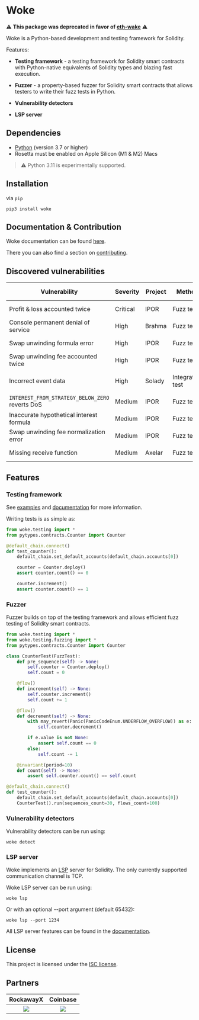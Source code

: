 # Woke

⚠️ **This package was deprecated in favor of [eth-wake](https://pypi.org/project/eth-wake/)** ⚠️

Woke is a Python-based development and testing framework for Solidity.

Features:

- **Testing framework** - a testing framework for Solidity smart contracts with Python-native equivalents of Solidity types and blazing fast execution.

- **Fuzzer** - a property-based fuzzer for Solidity smart contracts that allows testers to write their fuzz tests in Python.

- **Vulnerability detectors**

- **LSP server**

## Dependencies

- [Python](https://www.python.org/downloads/release/python-3910/) (version 3.7 or higher)
- Rosetta must be enabled on Apple Silicon (M1 & M2) Macs

> ⚠️ Python 3.11 is experimentally supported.

## Installation

via `pip`

```shell
pip3 install woke
```

## Documentation & Contribution

Woke documentation can be found [here](https://ackeeblockchain.com/woke/docs/latest).

There you can also find a section on [contributing](https://ackeeblockchain.com/woke/docs/latest/contributing/).

## Discovered vulnerabilities

| Vulnerability                                   | Severity | Project | Method           | Discovered by    | Resources                                                                                                                                                                                                              |
|-------------------------------------------------|----------|---------|------------------|------------------|------------------------------------------------------------------------------------------------------------------------------------------------------------------------------------------------------------------------|
| Profit & loss accounted twice                   | Critical | IPOR    | Fuzz test        | Ackee Blockchain | [Woke tests](https://github.com/Ackee-Blockchain/tests-ipor/blob/main/tests/test_fuzz.py)                                                                                                                              |
| Console permanent denial of service             | High     | Brahma  | Fuzz test        | Ackee Blockchain | [Report](https://github.com/Ackee-Blockchain/public-audit-reports/blob/master/2023/ackee-blockchain-brahma-console-v2-report.pdf)                                                                                      |
| Swap unwinding formula error                    | High     | IPOR    | Fuzz test        | Ackee Blockchain | [Woke tests](https://github.com/Ackee-Blockchain/tests-ipor/blob/main/tests/test_fuzz.py)                                                                                                                              |
| Swap unwinding fee accounted twice              | High     | IPOR    | Fuzz test        | Ackee Blockchain | [Woke tests](https://github.com/Ackee-Blockchain/tests-ipor/blob/main/tests/test_fuzz.py)                                                                                                                              |
| Incorrect event data                            | High     | Solady  | Integration test | Ackee Blockchain | [Report](https://github.com/Ackee-Blockchain/public-audit-reports/blob/master/2023/ackee-blockchain-solady-report.pdf), [Woke tests](https://github.com/Ackee-Blockchain/tests-solady/blob/main/tests/test_erc1155.py) |
| `INTEREST_FROM_STRATEGY_BELOW_ZERO` reverts DoS | Medium   | IPOR    | Fuzz test        | Ackee Blockchain | [Woke tests](https://github.com/Ackee-Blockchain/tests-ipor/blob/main/tests/test_fuzz.py)                                                                                                                              |
| Inaccurate hypothetical interest formula        | Medium   | IPOR    | Fuzz test        | Ackee Blockchain | [Woke tests](https://github.com/Ackee-Blockchain/tests-ipor/blob/main/tests/test_fuzz.py)                                                                                                                              |
| Swap unwinding fee normalization error          | Medium   | IPOR    | Fuzz test        | Ackee Blockchain | [Woke tests](https://github.com/Ackee-Blockchain/tests-ipor/blob/main/tests/test_fuzz.py)                                                                                                                              |
| Missing receive function                        | Medium   | Axelar  | Fuzz test        | Ackee Blockchain | [Woke tests](https://github.com/Ackee-Blockchain/tests-axelar-interchain-governance-executor/blob/main/tests/test_fuzz.py)                                                                                             |

## Features

### Testing framework

See [examples](examples) and [documentation](https://ackeeblockchain.com/woke/docs/latest/testing-framework/overview) for more information.

Writing tests is as simple as:

```python
from woke.testing import *
from pytypes.contracts.Counter import Counter

@default_chain.connect()
def test_counter():
    default_chain.set_default_accounts(default_chain.accounts[0])

    counter = Counter.deploy()
    assert counter.count() == 0

    counter.increment()
    assert counter.count() == 1
```

### Fuzzer

Fuzzer builds on top of the testing framework and allows efficient fuzz testing of Solidity smart contracts.

```python
from woke.testing import *
from woke.testing.fuzzing import *
from pytypes.contracts.Counter import Counter

class CounterTest(FuzzTest):
    def pre_sequence(self) -> None:
        self.counter = Counter.deploy()
        self.count = 0

    @flow()
    def increment(self) -> None:
        self.counter.increment()
        self.count += 1

    @flow()
    def decrement(self) -> None:
        with may_revert(Panic(PanicCodeEnum.UNDERFLOW_OVERFLOW)) as e:
            self.counter.decrement()

        if e.value is not None:
            assert self.count == 0
        else:
            self.count -= 1

    @invariant(period=10)
    def count(self) -> None:
        assert self.counter.count() == self.count

@default_chain.connect()
def test_counter():
    default_chain.set_default_accounts(default_chain.accounts[0])
    CounterTest().run(sequences_count=30, flows_count=100)
```

### Vulnerability detectors

Vulnerability detectors can be run using:
```shell
woke detect
```

### LSP server

Woke implements an [LSP](https://microsoft.github.io/language-server-protocol/) server for Solidity. The only currently supported communication channel is TCP.

Woke LSP server can be run using:

```shell
woke lsp
```

Or with an optional --port argument (default 65432):

```shell
woke lsp --port 1234
```

All LSP server features can be found in the [documentation](https://ackeeblockchain.com/woke/docs/latest/language-server/).

## License

This project is licensed under the [ISC license](https://github.com/Ackee-Blockchain/woke/blob/main/LICENSE).

## Partners

RockawayX             |  Coinbase
:-------------------------:|:-------------------------:
[![](https://github.com/Ackee-Blockchain/woke/blob/main/images/rockawayx.jpg?raw=true)](https://rockawayx.com/)  |  [![](https://github.com/Ackee-Blockchain/woke/blob/main/images/coinbase.png?raw=true)](https://www.coinbase.com/)






